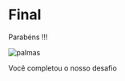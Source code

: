 # Final

Parabéns !!!

![palmas](https://user-images.githubusercontent.com/74938142/100032356-991d0800-2dd6-11eb-9246-2fcc3ea075c4.gif)


Você completou o nosso desafio 

